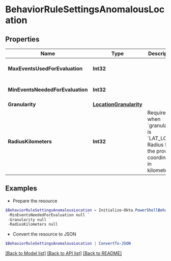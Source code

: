 # BehaviorRuleSettingsAnomalousLocation
## Properties

Name | Type | Description | Notes
------------ | ------------- | ------------- | -------------
**MaxEventsUsedForEvaluation** | **Int32** |  | [optional] [default to 20]
**MinEventsNeededForEvaluation** | **Int32** |  | [optional] [default to 0]
**Granularity** | [**LocationGranularity**](LocationGranularity.md) |  | 
**RadiusKilometers** | **Int32** | Required when &#x60;granularity&#x60; is &#x60;LAT_LONG&#x60;. Radius from the provided coordinates in kilometers. | [optional] 

## Examples

- Prepare the resource
```powershell
$BehaviorRuleSettingsAnomalousLocation = Initialize-Okta.PowerShellBehaviorRuleSettingsAnomalousLocation  -MaxEventsUsedForEvaluation null `
 -MinEventsNeededForEvaluation null `
 -Granularity null `
 -RadiusKilometers null
```

- Convert the resource to JSON
```powershell
$BehaviorRuleSettingsAnomalousLocation | ConvertTo-JSON
```

[[Back to Model list]](../README.md#documentation-for-models) [[Back to API list]](../README.md#documentation-for-api-endpoints) [[Back to README]](../README.md)

